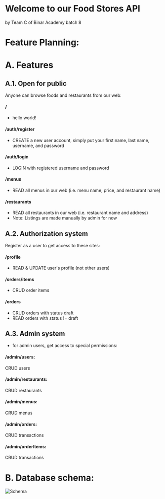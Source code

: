 # Welcome to our Food Stores API
by Team C of Binar Academy batch 8

# Feature Planning:
# A. Features
## A.1. Open for public
Anyone can browse foods and restaurants from our web:
#### **/**
- hello world!
#### **/auth/register**
- CREATE a new user account, simply put your first name, last name, username, and password
#### **/auth/login**
- LOGIN with registered username and password
#### **/menus**
- READ all menus in our web (i.e. menu name, price, and restaurant name)
#### **/restaurants**
- READ all restaurants in our web (i.e. restaurant name and address)
- Note: Listings are made manually by admin for now


## A.2. Authorization system
Register as a user to get access to these sites:
#### **/profile**
- READ & UPDATE user's profile (not other users)
#### **/orders/items**
- CRUD order items
#### **/orders**
- CRUD orders with status draft
- READ orders with status != draft

## A.3. Admin system
- for admin users, get access to special permissions:
#### **/admin/users**:
CRUD  users
#### **/admin/restaurants**:
CRUD  restaurants
#### **/admin/menus**:
CRUD menus
#### **/admin/orders**:
CRUD transactions
#### **/admin/orderItems**:
CRUD transactions


# B. Database schema:
<img src="https://i.ibb.co/txCPw14/Schema.png" alt="Schema" border="0">
